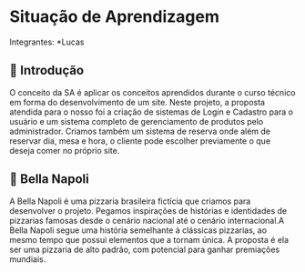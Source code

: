 # Situação de Aprendizagem

Integrantes:
*Lucas

## 📘 Introdução

O conceito da SA é aplicar os conceitos aprendidos durante o curso técnico em forma do desenvolvimento de um site. Neste projeto, a proposta atendida para o nosso foi a criação de sistemas de Login e Cadastro para o usuário e um sistema completo de gerenciamento de produtos pelo administrador. Criamos também um sistema de reserva onde além de reservar dia, mesa e hora, o cliente pode escolher previamente o que deseja comer no próprio site.

## 🍕 Bella Napoli

A Bella Napoli é uma pizzaria brasileira fictícia que criamos para desenvolver o projeto. Pegamos inspirações de histórias e identidades de pizzarias famosas desde o cenário nacional até o cenário internacional.A Bella Napoli segue uma história semelhante à clássicas pizzarias, ao mesmo tempo que possui elementos que a tornam única. A proposta é ela ser uma pizzaria de alto padrão, com potencial para ganhar premiações mundiais.



